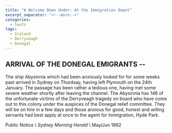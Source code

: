 ```yaml
---
title: "A Welcome Down Under: At the Immigration Depot"
excerpt_separator: "<!--more-->"
categories:
  - texts
tags:
  - Ireland
  - Derryveagh
  - Donegal
---
```

## ARRIVAL OF THE DONEGAL EMIGRANTS --  

The ship Abysinnia which had been anxiously looked for for some weeks past arrived in Sydney on Thurdsay, having left Plymouth on the 24th January. The passage has been rather a tedious one, having met some severe weather shortly after leaving the channel. The Abysinnia has 146 of the unfortunate victims of the Derryveagh tragedy on board who have come out to this colony under the auspices of the Donegal relief committee. They will be on hire in a few days and those anxious for good, honest and willing servants had best apply at once to the agent for Immigration, Hyde Park.  
<!--more-->
Public Notice      \\
_Sydney Morning Herald_      \\
May/Jun 1862
